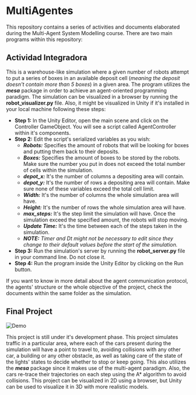 # MultiAgentes

This repository contains a series of activities and documents elaborated during the Multi-Agent System Modelling course. There are two main programs within this repository:

## Actividad Integradora
This is a warehouse-like simulation where a given number of robots attempt to put a series of boxes in an available deposit cell (*meaning the deposit doesn't contain more than 5 boxes*) in a given area. The program utilizes the ***mesa*** package in order to achieve an agent-oriented programming paradigm. The simulation can be visualized in a browser by running the **robot_visualizer.py** file. Also, it might be visualized in Unity if it's installed in your local machine following these steps:

  - **Step 1:** In the Unity Editor, open the main scene and click on the Controller GameObject. You will see a script called AgentController within it's components. 
  - **Step 2:** Edit the script's serialized variables as you wish:
    - ***Robots:*** Specifies the amount of robots that will be looking for boxes and putting them back to their deposits.
    - ***Boxes:*** Specifies the amount of boxes to be stored by the robots. Make sure the number you put in does not exceed the total number of cells within the simulation.
    - ***depot_x:*** It's the number of columns a depositing area will contain. 
    - ***depot_y:*** It's the number of rows a depositing area will contain. Make sure none of these variables exceed the total cell limit.
    - ***Width:*** It's the number of columns the whole simulation area will have.
    - ***Height:*** It's the number of rows the whole simulation area will have.
    - ***max_steps:*** It's the step limit the simulation will have. Once the simulation exceed the specified amount, the robots will stop moving.
    - ***Update Time:*** It's the time between each of the steps taken in the simulation.
    - ***NOTE:*** *Timer and Dt might not be necessary to edit since they change to their default values before the start of the simulation.*
  - **Step 3:** Run the simulation's server by running the **robot_server.py** file in your command line. Do not close it.
  - **Step 4:** Run the program inside the Unity Editor by clicking on the Run button.

If you want to know in more detail about the agent communication protocol, the agents' structure or the whole objective of the project, check the documents within the same folder as the simulation.

## Final Project

![Demo](https://media.giphy.com/media/0SI4m4E7LFcxT3INFM/giphy-downsized-large.gif)

This project is still under it's development phase. This project simulates traffic in a particular area, where each of the cars present during the simulation will have a point to travel to, avoiding collisions with any other car, a building or any other obstacle, as well as taking care of the state of the lights' states to decide whether to stop or keep going. This also utilizes the ***mesa*** package since it makes use of the multi-agent paradigm. Also, the cars re-trace their trajectories on each step using the A* algorithm to avoid collisions. This project can be visualized in 2D using a browser, but Unity can be used to visualize it in 3D with more realistic models.
